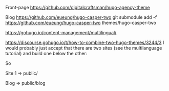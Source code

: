 Front-page
https://github.com/digitalcraftsman/hugo-agency-theme

Blog
https://github.com/eueung/hugo-casper-two
git submodule add -f https://github.com/eueung/hugo-casper-two themes/hugo-casper-two

https://gohugo.io/content-management/multilingual/

https://discourse.gohugo.io/t/how-to-combine-two-hugo-themes/3244/3
I would probably just accept that there are two sites (see the multilanguage tutorial) and build one below the other:

So

Site 1 =>
public/

Blog =>
public/blog
